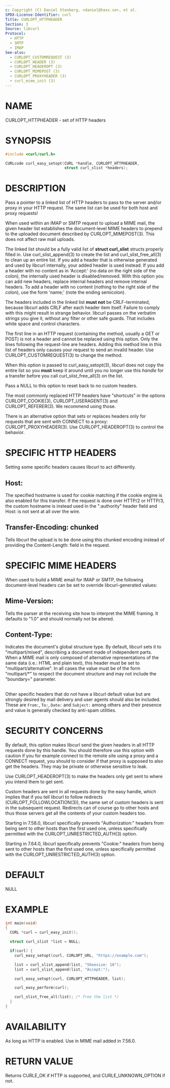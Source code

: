 ```yaml
---
c: Copyright (C) Daniel Stenberg, <daniel@haxx.se>, et al.
SPDX-License-Identifier: curl
Title: CURLOPT_HTTPHEADER
Section: 3
Source: libcurl
Protocol:
  - HTTP
  - SMTP
  - IMAP
See-also:
  - CURLOPT_CUSTOMREQUEST (3)
  - CURLOPT_HEADER (3)
  - CURLOPT_HEADEROPT (3)
  - CURLOPT_MIMEPOST (3)
  - CURLOPT_PROXYHEADER (3)
  - curl_mime_init (3)
---
```


# NAME

CURLOPT_HTTPHEADER - set of HTTP headers

# SYNOPSIS

~~~c
#include <curl/curl.h>

CURLcode curl_easy_setopt(CURL *handle, CURLOPT_HTTPHEADER,
                          struct curl_slist *headers);
~~~

# DESCRIPTION

Pass a pointer to a linked list of HTTP headers to pass to the server and/or
proxy in your HTTP request. The same list can be used for both host and proxy
requests!

When used within an IMAP or SMTP request to upload a MIME mail, the given
header list establishes the document-level MIME headers to prepend to the
uploaded document described by CURLOPT_MIMEPOST(3). This does not affect
raw mail uploads.

The linked list should be a fully valid list of **struct curl_slist**
structs properly filled in. Use curl_slist_append(3) to create the list
and curl_slist_free_all(3) to clean up an entire list. If you add a
header that is otherwise generated and used by libcurl internally, your added
header is used instead. If you add a header with no content as in 'Accept:'
(no data on the right side of the colon), the internally used header is
disabled/removed. With this option you can add new headers, replace internal
headers and remove internal headers. To add a header with no content (nothing
to the right side of the colon), use the form 'name;' (note the ending
semicolon).

The headers included in the linked list **must not** be CRLF-terminated,
because libcurl adds CRLF after each header item itself. Failure to comply
with this might result in strange behavior. libcurl passes on the verbatim
strings you give it, without any filter or other safe guards. That includes
white space and control characters.

The first line in an HTTP request (containing the method, usually a GET or
POST) is not a header and cannot be replaced using this option. Only the lines
following the request-line are headers. Adding this method line in this list
of headers only causes your request to send an invalid header. Use
CURLOPT_CUSTOMREQUEST(3) to change the method.

When this option is passed to curl_easy_setopt(3), libcurl does not copy
the entire list so you **must** keep it around until you no longer use this
*handle* for a transfer before you call curl_slist_free_all(3) on
the list.

Pass a NULL to this option to reset back to no custom headers.

The most commonly replaced HTTP headers have "shortcuts" in the options
CURLOPT_COOKIE(3), CURLOPT_USERAGENT(3) and
CURLOPT_REFERER(3). We recommend using those.

There is an alternative option that sets or replaces headers only for requests
that are sent with CONNECT to a proxy: CURLOPT_PROXYHEADER(3). Use
CURLOPT_HEADEROPT(3) to control the behavior.

# SPECIFIC HTTP HEADERS

Setting some specific headers causes libcurl to act differently.

## Host:

The specified hostname is used for cookie matching if the cookie engine is
also enabled for this transfer. If the request is done over HTTP/2 or HTTP/3,
the custom hostname is instead used in the ":authority" header field and
Host: is not sent at all over the wire.

## Transfer-Encoding: chunked

Tells libcurl the upload is to be done using this chunked encoding instead of
providing the Content-Length: field in the request.

# SPECIFIC MIME HEADERS

When used to build a MIME email for IMAP or SMTP, the following document-level
headers can be set to override libcurl-generated values:

## Mime-Version:

Tells the parser at the receiving site how to interpret the MIME framing.
It defaults to "1.0" and should normally not be altered.

## Content-Type:

Indicates the document's global structure type. By default, libcurl sets it
to "multipart/mixed", describing a document made of independent parts. When a
MIME mail is only composed of alternative representations of the same data
(i.e.: HTML and plain text), this header must be set to "multipart/alternative".
In all cases the value must be of the form "multipart/*" to respect the
document structure and may not include the "boundary=" parameter.

##

Other specific headers that do not have a libcurl default value but are
strongly desired by mail delivery and user agents should also be included.
These are `From:`, `To:`, `Date:` and `Subject:` among others and their
presence and value is generally checked by anti-spam utilities.

# SECURITY CONCERNS

By default, this option makes libcurl send the given headers in all HTTP
requests done by this handle. You should therefore use this option with
caution if you for example connect to the remote site using a proxy and a
CONNECT request, you should to consider if that proxy is supposed to also get
the headers. They may be private or otherwise sensitive to leak.

Use CURLOPT_HEADEROPT(3) to make the headers only get sent to where you
intend them to get sent.

Custom headers are sent in all requests done by the easy handle, which implies
that if you tell libcurl to follow redirects
(CURLOPT_FOLLOWLOCATION(3)), the same set of custom headers is sent in
the subsequent request. Redirects can of course go to other hosts and thus
those servers get all the contents of your custom headers too.

Starting in 7.58.0, libcurl specifically prevents "Authorization:" headers
from being sent to other hosts than the first used one, unless specifically
permitted with the CURLOPT_UNRESTRICTED_AUTH(3) option.

Starting in 7.64.0, libcurl specifically prevents "Cookie:" headers from being
sent to other hosts than the first used one, unless specifically permitted
with the CURLOPT_UNRESTRICTED_AUTH(3) option.

# DEFAULT

NULL

# EXAMPLE

~~~c
int main(void)
{
  CURL *curl = curl_easy_init();

  struct curl_slist *list = NULL;

  if(curl) {
    curl_easy_setopt(curl, CURLOPT_URL, "https://example.com");

    list = curl_slist_append(list, "Shoesize: 10");
    list = curl_slist_append(list, "Accept:");

    curl_easy_setopt(curl, CURLOPT_HTTPHEADER, list);

    curl_easy_perform(curl);

    curl_slist_free_all(list); /* free the list */
  }
}
~~~

# AVAILABILITY

As long as HTTP is enabled. Use in MIME mail added in 7.56.0.

# RETURN VALUE

Returns CURLE_OK if HTTP is supported, and CURLE_UNKNOWN_OPTION if not.
